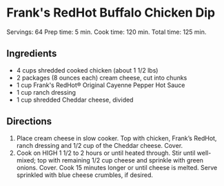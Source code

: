 # Frank's RedHot Buffalo Chicken Dip

Servings: 64
Prep time: 5 min.
Cook time: 120 min.
Total time: 125 min.

## Ingredients
- 4 cups shredded cooked chicken (about 1 1/2 lbs)
- 2 packages (8 ounces each) cream cheese, cut into chunks
- 1 cup Frank's RedHot® Original Cayenne Pepper Hot Sauce
- 1 cup ranch dressing
- 1 cup shredded Cheddar cheese, divided

## Directions
1. Place cream cheese in slow cooker. Top with chicken, Frank’s RedHot, ranch dressing and 1/2 cup of the Cheddar cheese. Cover.
2. Cook on HIGH 1 1/2 to 2 hours or until heated through. Stir until well-mixed; top with remaining 1/2 cup cheese and sprinkle with green onions. Cover. Cook 15 minutes longer or until cheese is melted. Serve sprinkled with blue cheese crumbles, if desired.
